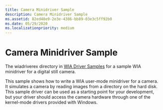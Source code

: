 ```yaml
---
title: Camera Minidriver Sample
description: Camera Minidriver Sample
ms.assetid: 82ed48e9-2e3e-4386-bb89-03e3c5ff92b0
ms.date: 05/29/2020
ms.localizationpriority: medium
---
```


# Camera Minidriver Sample

The wiadriverex directory in [WIA Driver Samples](https://docs.microsoft.com/samples/microsoft/windows-driver-samples/windows-image-acquisition-wia-driver-samples) for a sample WIA minidriver for a digital still camera.

This sample shows how to write a WIA user-mode minidriver for a camera. It simulates a camera by reading images from a directory on the hard disk. This sample driver can be used as a starting point for your development, but your driver should access the camera hardware through one of the kernel-mode drivers provided with Windows.
